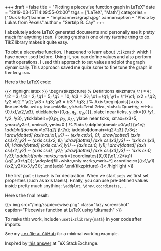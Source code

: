 +++
draft = false
title = "Plotting a piecewise function graph in LaTeX"
date = "2019-03-15T14:09:55-04:00"
tags = ["LaTeX", "Math"]
categories = ["Quick-tip"]
banner = "img/banners/graph.jpg"
bannercaption = "Photo by Lukas from Pexels"
author = "Sertalp B. Cay"
+++

I absolutely adore LaTeX generated documents and personally use it pretty much for anything I can.
Plotting graphs is one of my favorite thing to do.
TikZ library makes it quite easy.

To plot a piecewise function, I happened to learn about `\tikzmath` which I have never used before.
Using it, you can define values and also perform math operations.
I used this approach to set values and plot the graph dynamically.
This approach saved me quite some to fine tune the graph in the long run.

Here's the LaTeX code:

{{< highlight latex >}}
\begin{tikzpicture}
% Definitions
\tikzmath{
\r1 = 4;
\r2 = 3;
\r3 = 2;
\q1 = 5;
\q2 = 10;
\q3 = 20;
\x1 = \q1; \y1 = \r1*\q1;
\x2 = \q2; \y2 =\r2 * \q2;
\x3 = \q3; \y3 = \r3 * \q3;
 } 
% Axis
\begin{axis}[
axis x line=middle,
axis y line=middle,
ylabel=Total Price,
xlabel=Quantity,
xtick={0,\x1,\x2,\x3},
xticklabels={0,$q_1$, $q_2$, $q_3$,{ }},
xlabel near ticks,
ytick={0, \y1, \y2, \y3},
yticklabels={0,$p_1$, $p_2$, $p_3$},
ylabel near ticks,
xmax=\x3+5,
ymax=\y3+5,
xmin=0,
ymin=0
]
% Plots
\addplot[domain=0:\q1] {\r1*x};
\addplot[domain=\q1:\q2] {\r2*x};
\addplot[domain=\q2:\q3] {\r3*x};
\draw[dotted] (axis cs:\x1,\y1) -- (axis cs:\x1, 0);
\draw[dotted] (axis cs:\x2,\y2) -- (axis cs:\x2, 0);
\draw[dotted] (axis cs:\x3,\y3) -- (axis cs:\x3, 0);
\draw[dotted] (axis cs:\x1,\y1) -- (axis cs:0, \y1);
\draw[dotted] (axis cs:\x2,\y2) -- (axis cs:0, \y2);
\draw[dotted] (axis cs:\x3,\y3) -- (axis cs:0, \y3);
\addplot[only marks,mark=*] coordinates{(0,0)(\q1,\r2*\q1)(\q2,\r3*\q2)};
\addplot[fill=white,only marks,mark=*] coordinates{(\x1,\y1)(\x2,\y2)(\x3,\y3)};
\end{axis}
\end{tikzpicture}
{{< /highlight >}}

The first part `tikzmath` is for declaration.
When we start `axis` we first set properties (such as axis labels).
Finally, you can use pre-defined values inside pretty much anything: `\addplot`, `\draw`, `coordinates`, ...

Here's the final result:

{{< img src="/img/ss/piecewise.png" class="lazy screenshot" caption="Piecewise function at LaTeX using \tikzmath" >}}

To make this work, include `\usetikzlibrary{math}` in your code after imports.

See my [.tex file at GitHub](https://github.com/alpscode/notebooks/blob/master/piecewise-function/piecewise.tex) for a minimal working example.

Inspired by [this answer](https://tex.stackexchange.com/a/76438/56459) at TeX StackExchange.
